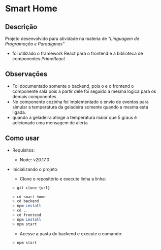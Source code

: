 # Smart Home
## Descrição
Projeto desenvolvido para atividade na materia de *"Linguagem de Programação e Paradigmas"*
- foi utilizado o framework React para o frontend e a biblioteca de componentes *PrimeReact*

## Observações
- Foi documentado somente o backend, pois o e o frontend o componente sala pois a partir dele foi seguido a mesma logica para os demais componentes.
- No componente cozinha foi implementado o envio de eventos para simular a temperatura da geladeira somente quando a mesma está ligada.
- quando a geladeira atinge a temperatura maior que 5 graus é adicionado uma mensagem de alerta

## Como usar
- Requisitos:
    - Node: v20.17.0

- Inicializando o projeto:
    - Clone o repositório e execute linha a linha:
    ```bash	
    > git clone {url}

    > cd smart-home
    > cd backend
    > npm install
    > cd ..
    > cd frontend
    > npm install
    > npm start
    ```
    - Acesse a pasta do backend e execute o comando:
    ```bash
    > npm start
    ```
